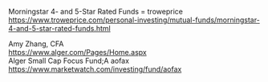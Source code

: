      



Morningstar 4- and 5-Star Rated Funds = troweprice     
https://www.troweprice.com/personal-investing/mutual-funds/morningstar-4-and-5-star-rated-funds.html

Amy Zhang, CFA    
https://www.alger.com/Pages/Home.aspx    
Alger Small Cap Focus Fund;A   aofax    
https://www.marketwatch.com/investing/fund/aofax     
